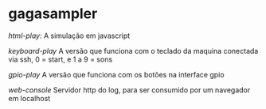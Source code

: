 # gagasampler


*html-play*:  A simulação em javascript

*keyboard-play* A versão que funciona com o teclado da maquina conectada via ssh, 0 = start, e 1 a 9 = sons

*gpio-play* A versão que funciona com os botões na interface gpio 

*web-console* Servidor http do log, para ser consumido por um navegador em localhost

